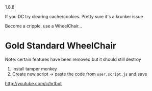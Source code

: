 1.8.8

If you DC try clearing cache/cookies. Pretty sure it's a krunker issue

Become a cripple, use a WheelChair...


# Gold Standard WheelChair
Note: certain features have been removed but it should still destroy

1. Install tamper monkey
2. Create new script -> paste the code from `user.script.js` and save



http://youtube.com/c/hrtbot
